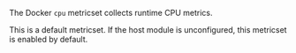 The Docker `cpu` metricset collects runtime CPU metrics.

This is a default metricset. If the host module is unconfigured, this metricset is enabled by default.
